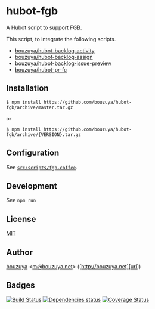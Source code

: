 # hubot-fgb

A Hubot script to support FGB.

This script, to integrate the following scripts.

- [bouzuya/hubot-backlog-activity][]
- [bouzuya/hubot-backlog-assign][]
- [bouzuya/hubot-backlog-issue-preview][]
- [bouzuya/hubot-pr-fc][]

## Installation

    $ npm install https://github.com/bouzuya/hubot-fgb/archive/master.tar.gz

or

    $ npm install https://github.com/bouzuya/hubot-fgb/archive/{VERSION}.tar.gz

## Configuration

See [`src/scripts/fgb.coffee`](src/scripts/fgb.coffee).

## Development

See `npm run`

## License

[MIT](LICENSE)

## Author

[bouzuya][user] &lt;[m@bouzuya.net][mail]&gt; ([http://bouzuya.net][url])

## Badges

[![Build Status][travis-badge]][travis]
[![Dependencies status][david-dm-badge]][david-dm]
[![Coverage Status][coveralls-badge]][coveralls]

[travis]: https://travis-ci.org/faithcreates-tuesday/hubot-fgb
[travis-badge]: https://travis-ci.org/faithcreates-tuesday/hubot-fgb.svg?branch=master
[david-dm]: https://david-dm.org/faithcreates-tuesday/hubot-fgb
[david-dm-badge]: https://david-dm.org/faithcreates-tuesday/hubot-fgb.png
[coveralls]: https://coveralls.io/r/faithcreates-tuesday/hubot-fgb
[coveralls-badge]: https://img.shields.io/coveralls/faithcreates-tuesday/hubot-fgb.svg
[user]: https://github.com/bouzuya
[mail]: mailto:m@bouzuya.net
[url]: http://bouzuya.net

[bouzuya/hubot-backlog-activity]: https://github.com/bouzuya/hubot-backlog-activity
[bouzuya/hubot-backlog-assign]: https://github.com/bouzuya/hubot-backlog-assign
[bouzuya/hubot-backlog-issue-preview]: https://github.com/bouzuya/hubot-backlog-issue-preview
[bouzuya/hubot-pr-fc]: https://github.com/bouzuya/hubot-pr-fc
